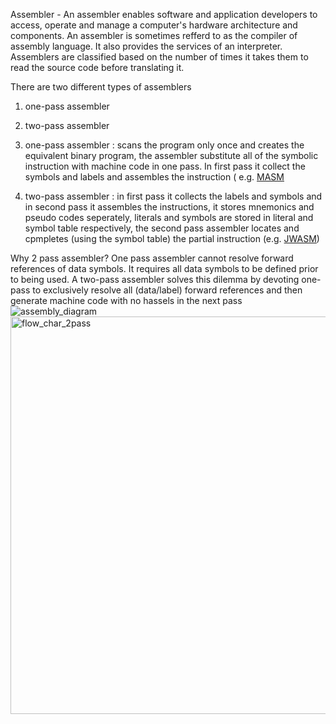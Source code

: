 Assembler - An assembler enables software and application developers to access, operate and manage a computer's hardware architecture and components.
An assembler is sometimes refferd to as the compiler of assembly language. It also provides the services of an interpreter. Assemblers are classified based on the number of times it takes them to read the source code before translating it. 

There are two different types of assemblers
1. one-pass assembler 
2. two-pass assembler
 
1. one-pass assembler : scans the program only once and creates the equivalent binary program, the assembler substitute all of the symbolic instruction with machine code in one pass. In first pass it collect the symbols and labels and assembles the instruction ( e.g. [MASM](https://en.wikipedia.org/wiki/Microsoft_Macro_Assembler) 

2. two-pass assembler : in first pass it collects the labels and symbols and in second pass it assembles the instructions, it stores mnemonics and pseudo codes seperately, literals and symbols are stored in literal and symbol table respectively, the second pass assembler locates and cpmpletes (using the symbol table) the partial instruction (e.g. [JWASM](https://en.wikipedia.org/wiki/Open_Watcom_Assembler))

Why 2 pass assembler?
One pass assembler cannot resolve forward references of data symbols. It requires all data symbols to be defined prior to being used. A two-pass assembler solves this dilemma by devoting one-pass to exclusively resolve all (data/label) forward references and then generate machine code with no hassels in the next pass![assembly_diagram](https://user-images.githubusercontent.com/72422013/116241199-44652b00-a782-11eb-814f-b4e43aa6b94b.png)
<img width="636" alt="flow_char_2pass" src="https://user-images.githubusercontent.com/72422013/116241220-48914880-a782-11eb-98d5-f6f5cd4dc41f.png">
